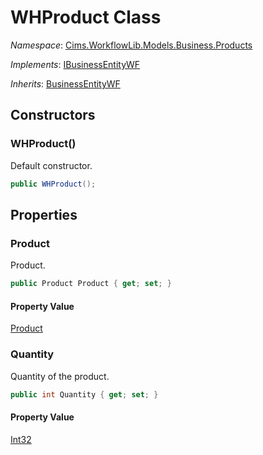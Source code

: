 # WHProduct Class 

*Namespace*: [Cims.WorkflowLib.Models.Business.Products](Cims.WorkflowLib.Models.Business.Products.md)

*Implements*: [IBusinessEntityWF](../IBusinessEntityWF.md)

*Inherits*: [BusinessEntityWF](../BusinessEntityWF.md)

## Constructors 

### WHProduct()

Default constructor.

```C#
public WHProduct();
```

## Properties 

### Product

Product.

```C#
public Product Product { get; set; }
```

#### Property Value

[Product](Product.md)

### Quantity

Quantity of the product.

```C#
public int Quantity { get; set; }
```

#### Property Value

[Int32](https://learn.microsoft.com/en-us/dotnet/api/system.int32)

